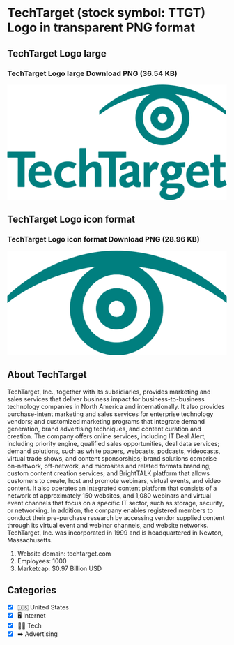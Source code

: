 # TechTarget (stock symbol: TTGT) Logo in transparent PNG format

## TechTarget Logo large

### TechTarget Logo large Download PNG (36.54 KB)

![TechTarget Logo large Download PNG (36.54 KB)](/img/orig/TTGT_BIG-96114788.png)

## TechTarget Logo icon format

### TechTarget Logo icon format Download PNG (28.96 KB)

![TechTarget Logo icon format Download PNG (28.96 KB)](/img/orig/TTGT-b5a07950.png)

## About TechTarget

TechTarget, Inc., together with its subsidiaries, provides marketing and sales services that deliver business impact for business-to-business technology companies in North America and internationally. It also provides purchase-intent marketing and sales services for enterprise technology vendors; and customized marketing programs that integrate demand generation, brand advertising techniques, and content curation and creation. The company offers online services, including IT Deal Alert, including priority engine, qualified sales opportunities, deal data services; demand solutions, such as white papers, webcasts, podcasts, videocasts, virtual trade shows, and content sponsorships; brand solutions comprise on-network, off-network, and microsites and related formats branding; custom content creation services; and BrightTALK platform that allows customers to create, host and promote webinars, virtual events, and video content. It also operates an integrated content platform that consists of a network of approximately 150 websites, and 1,080 webinars and virtual event channels that focus on a specific IT sector, such as storage, security, or networking. In addition, the company enables registered members to conduct their pre-purchase research by accessing vendor supplied content through its virtual event and webinar channels, and website networks. TechTarget, Inc. was incorporated in 1999 and is headquartered in Newton, Massachusetts.

1. Website domain: techtarget.com
2. Employees: 1000
3. Marketcap: $0.97 Billion USD


## Categories
- [x] 🇺🇸 United States
- [x] 🖥️ Internet
- [x] 👩‍💻 Tech
- [x] ➡️ Advertising

